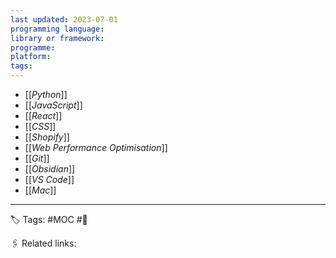 ```yaml
---
last updated: 2023-07-01
programming language:
library or framework:
programme:
platform:
tags: 
---
```

- [[_Python_]]
- [[_JavaScript_]]
- [[_React_]]
-  [[_CSS_]]
- [[_Shopify_]]
- [[_Web Performance Optimisation_]]
- [[_Git_]]
- [[_Obsidian_]]
- [[_VS  Code_]]
- [[_Mac_]]


---
🏷 Tags: #MOC #🌱

🖇 Related links:


